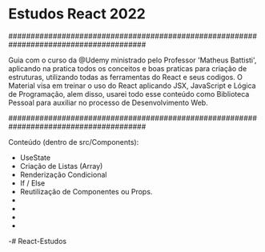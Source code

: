 # Estudos React 2022


#######################################################################################


Guia com o curso da @Udemy ministrado pelo Professor 'Matheus Battisti', aplicando na pratica todos os conceitos e boas praticas
para criação de estruturas, utilizando todas as ferramentas do React e seus codigos. 
O Material visa em treinar o uso do React aplicando JSX, JavaScript e Lógica de Programação,
alem disso, usarei todo esse conteúdo como Biblioteca Pessoal para auxiliar no processo de Desenvolvimento Web.


#######################################################################################



Conteúdo (dentro de src/Components):

- UseState
- Criação de Listas (Array)
- Renderização Condicional
- If / Else
- Reutilização de Componentes ou Props. 
- 
-
-
-
-# React-Estudos

